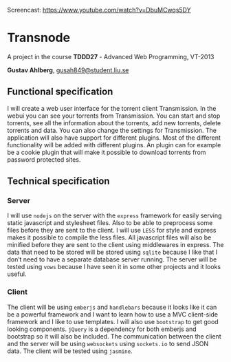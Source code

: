 Screencast: https://www.youtube.com/watch?v=DbuMCwqs5DY

Transnode
===========

A project in the course **TDDD27** - Advanced Web Programming, VT-2013

**Gustav Ahlberg**, gusah849@student.liu.se

Functional specification
-------------------------
I will create a web user interface for the torrent client Transmission. In the webui you can see your torrents from Transmission. You can start and stop torrents, see all the information about the torrents, add new torrents, delete torrents and data. You can also change the settings for Transmission.
The application will also have support for different plugins. Most of the different functionality will be added with different plugins. An plugin can for example be a cookie plugin that will make it possible to download torrents from password protected sites.


Technical specification
-------------------------
### Server
I will use ``nodejs`` on the server with the ``express`` framework for easily serving static javascript and stylesheet files. Also to be able to preprocess some files before they are sent to the client. I will use ``LESS`` for style and express makes it possible to compile the less files. All javascript files will also be minified before they are sent to the client using middlewares in express.
The data that need to be stored will be stored using ``sqlite`` because I like that I don’t need to have a separate database server running. 
The server will be tested using ``vows`` because I have seen it in some other projects and it looks useful. 

### Client
The client will be using ``emberjs`` and ``handlebars`` because it looks like it can be a powerful framework and I want to learn how to use a MVC client-side framework and I like to use templates. I will also use ``bootstrap`` to get good looking components. ``jQuery`` is a dependency for both emberjs and bootstrap so it will also be included. 
The communication between the client and the server will be using ``websockets`` using ``sockets.io`` to send JSON data. 
The client will be tested using ``jasmine``.
